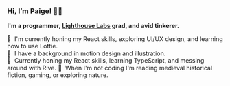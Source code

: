 ### Hi, I’m Paige! 🧙‍♀️

**I'm a programmer, [Lighthouse Labs](https://www.lighthouselabs.ca/) grad, and avid tinkerer.**

🌱 &nbsp;I'm currently honing my React skills, exploring UI/UX design, and learning how to use Lottie.  
🐙 &nbsp;I have a background in motion design and illustration.  
👀 &nbsp;Currently honing my React skills, learning TypeScript, and messing around with Rive.
🍄 &nbsp;When I'm not coding I'm reading medieval historical fiction, gaming, or exploring nature.  
